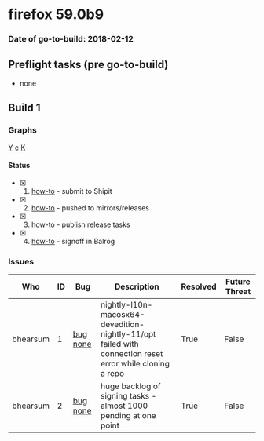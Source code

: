 # firefox 59.0b9

### Date of go-to-build: 2018-02-12

## Preflight tasks (pre go-to-build)
- none

## Build 1  

### Graphs
[Y](https://tools.taskcluster.net/push-inspector/#/v)
[c](https://tools.taskcluster.net/push-inspector/#/h)
[K](https://tools.taskcluster.net/push-inspector/#/I)


#### Status
- [x] 1.  [how-to](https://wiki.mozilla.org/Release:Release_Automation_on_Mercurial:Starting_a_Release#Submit_to_Ship_It)  - submit to Shipit
- [x] 2.  [how-to](https://github.com/mozilla-releng/releasewarrior-2.0/wiki/Release-Promotion-Tasks-TC#push-artifacts-to-releases-directory)  - pushed to mirrors/releases
- [x] 3.  [how-to](https://github.com/mozilla-releng/releasewarrior-2.0/wiki/Release-Promotion-Tasks-TC#ship-the-release)  - publish release tasks
- [x] 4.  [how-to](https://github.com/mozilla-releng/releasewarrior-2.0/wiki/Release-Promotion-Tasks-TC#obtain-sign-offs-for-changes)  - signoff in Balrog

### Issues
| Who                 | ID               | Bug                                                                 | Description                | Resolved                | Future Threat                |
| ------------------- | ---------------- | ------------------------------------------------------------------- | -------------------------- | ----------------------- | ---------------------------- |
| bhearsum  | 1 | [bug none](https://bugzil.la/none)        | nightly-l10n-macosx64-devedition-nightly-11/opt failed with connection reset error while cloning a repo | True | False |
| bhearsum  | 2 | [bug none](https://bugzil.la/none)        | huge backlog of signing tasks - almost 1000 pending at one point | True | False |

